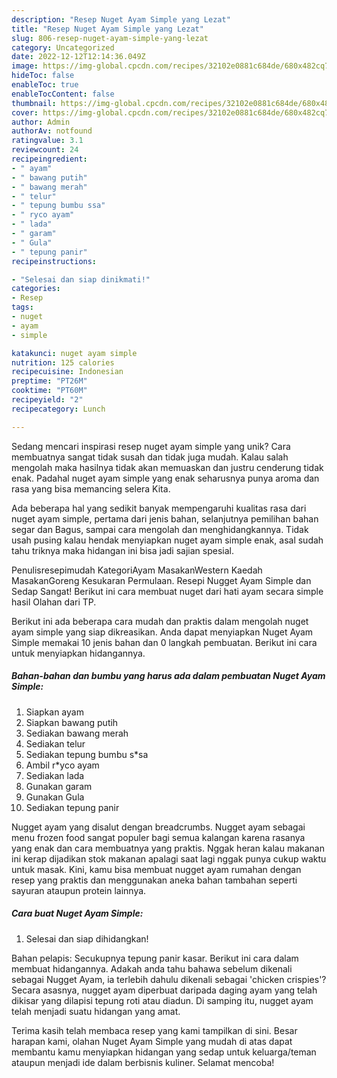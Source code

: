 ```yaml
---
description: "Resep Nuget Ayam Simple yang Lezat"
title: "Resep Nuget Ayam Simple yang Lezat"
slug: 806-resep-nuget-ayam-simple-yang-lezat
category: Uncategorized
date: 2022-12-12T12:14:36.049Z
image: https://img-global.cpcdn.com/recipes/32102e0881c684de/680x482cq70/nuget-ayam-simple-foto-resep-utama.jpg
hideToc: false
enableToc: true
enableTocContent: false
thumbnail: https://img-global.cpcdn.com/recipes/32102e0881c684de/680x482cq70/nuget-ayam-simple-foto-resep-utama.jpg
cover: https://img-global.cpcdn.com/recipes/32102e0881c684de/680x482cq70/nuget-ayam-simple-foto-resep-utama.jpg
author: Admin
authorAv: notfound
ratingvalue: 3.1
reviewcount: 24
recipeingredient:
- " ayam"
- " bawang putih"
- " bawang merah"
- " telur"
- " tepung bumbu ssa"
- " ryco ayam"
- " lada"
- " garam"
- " Gula"
- " tepung panir"
recipeinstructions:

- "Selesai dan siap dinikmati!"
categories:
- Resep
tags:
- nuget
- ayam
- simple

katakunci: nuget ayam simple 
nutrition: 125 calories
recipecuisine: Indonesian
preptime: "PT26M"
cooktime: "PT60M"
recipeyield: "2"
recipecategory: Lunch

---
```





Sedang mencari inspirasi resep nuget ayam simple yang unik? Cara membuatnya sangat tidak susah dan tidak juga mudah. Kalau salah mengolah maka hasilnya tidak akan memuaskan dan justru cenderung tidak enak. Padahal nuget ayam simple yang enak seharusnya punya aroma dan rasa yang bisa memancing selera Kita.





Ada beberapa hal yang sedikit banyak mempengaruhi kualitas rasa dari nuget ayam simple, pertama dari jenis bahan, selanjutnya pemilihan bahan segar dan Bagus, sampai cara mengolah dan menghidangkannya. Tidak usah pusing kalau hendak menyiapkan nuget ayam simple enak,      asal sudah tahu triknya maka hidangan ini bisa jadi sajian spesial.














Penulisresepimudah KategoriAyam MasakanWestern Kaedah MasakanGoreng Kesukaran Permulaan. Resepi Nugget Ayam Simple dan Sedap Sangat! Berikut ini cara membuat nuget dari hati ayam secara simple hasil Olahan dari TP.






Berikut ini ada beberapa cara mudah dan praktis dalam mengolah nuget ayam simple yang siap dikreasikan. Anda dapat menyiapkan Nuget Ayam Simple memakai 10 jenis bahan dan 0 langkah pembuatan. Berikut ini cara untuk menyiapkan hidangannya.

<!--inarticleads1-->

##### Bahan-bahan dan bumbu yang harus ada dalam pembuatan Nuget Ayam Simple:

1. Siapkan  ayam
1. Siapkan  bawang putih
1. Sediakan  bawang merah
1. Sediakan  telur
1. Sediakan  tepung bumbu s*sa
1. Ambil  r*yco ayam
1. Sediakan  lada
1. Gunakan  garam
1. Gunakan  Gula
1. Sediakan  tepung panir


Nugget ayam yang disalut dengan breadcrumbs. Nugget ayam sebagai menu frozen food sangat populer bagi semua kalangan karena rasanya yang enak dan cara membuatnya yang praktis. Nggak heran kalau makanan ini kerap dijadikan stok makanan apalagi saat lagi nggak punya cukup waktu untuk masak. Kini, kamu bisa membuat nugget ayam rumahan dengan resep yang praktis dan menggunakan aneka bahan tambahan seperti sayuran ataupun protein lainnya. 

<!--inarticleads2-->

##### Cara buat Nuget Ayam Simple:


1. Selesai dan siap dihidangkan!

Bahan pelapis: Secukupnya tepung panir kasar. Berikut ini cara dalam membuat hidangannya. Adakah anda tahu bahawa sebelum dikenali sebagai Nugget Ayam, ia terlebih dahulu dikenali sebagai &#39;chicken crispies&#39;? Secara asasnya, nugget ayam diperbuat daripada daging ayam yang telah dikisar yang dilapisi tepung roti atau diadun. Di samping itu, nugget ayam telah menjadi suatu hidangan yang amat. 

Terima kasih telah membaca resep yang kami tampilkan di sini. Besar harapan kami, olahan Nuget Ayam Simple yang mudah di atas dapat membantu kamu menyiapkan hidangan yang sedap untuk keluarga/teman ataupun menjadi ide dalam berbisnis kuliner. Selamat mencoba!
